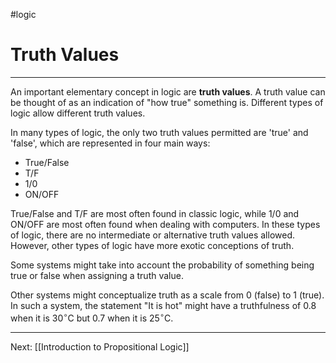 #logic 

# Truth Values

---

An important elementary concept in logic are **truth values**. A truth value can be thought of as an indication of "how true" something is. Different types of logic allow different truth values.

In many types of logic, the only two truth values permitted are 'true' and 'false', which are represented in four main ways:

- True/False
- T/F
- $1$/$0$
- ON/OFF

True/False and T/F are most often found in classic logic, while $1$/$0$ and ON/OFF are most often found when dealing with computers. In these types of logic, there are no intermediate or alternative truth values allowed. However, other types of logic have more exotic conceptions of truth.

Some systems might take into account the probability of something being true or false when assigning a truth value.

Other systems might conceptualize truth as a scale from 0 (false) to 1 (true). In such a system, the statement "It is hot" might have a truthfulness of 0.8 when it is 30$^{\circ}$C but 0.7 when it is 25$^{\circ}$C.

---

Next: [[Introduction to Propositional Logic]]